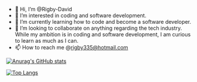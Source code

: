 - 👋 Hi, I’m @Rigby-David
- 👀 I’m interested in coding and software development.
- 🌱 I’m currently learning how to code and become a software developer.
- 💞️ I’m looking to collaborate on anything regarding the tech industry. While my ambition is in coding and software development, I am curious to learn as much as I can.
- 📫 How to reach me @rigby335@hotmail.com

<!---
Rigby-David/Rigby-David is a ✨ special ✨ repository because its `README.md` (this file) appears on your GitHub profile.
You can click the Preview link to take a look at your changes.
--->

[![Anurag's GitHub stats](https://github-readme-stats.vercel.app/api?username=Rigby-David)](https://github.com/anuraghazra/github-readme-stats)

[![Top Langs](https://github-readme-stats.vercel.app/api/top-langs/?username=Rigby-David)](https://github.com/anuraghazra/github-readme-stats)
